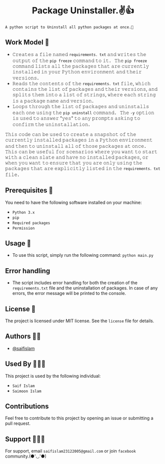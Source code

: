 <h1 align="center">Package Uninstaller.✌️👍</h1>


` A python script to Uninstall all python packages at once.🙂
`
## Work Model 🤩
- 𝙲𝚛𝚎𝚊𝚝𝚎𝚜 𝚊 𝚏𝚒𝚕𝚎 𝚗𝚊𝚖𝚎𝚍 `𝚛𝚎𝚚𝚞𝚒𝚛𝚎𝚖𝚎𝚗𝚝𝚜．𝚝𝚡𝚝` 𝚊𝚗𝚍 𝚠𝚛𝚒𝚝𝚎𝚜 𝚝𝚑𝚎 𝚘𝚞𝚝𝚙𝚞𝚝 𝚘𝚏 𝚝𝚑𝚎 `𝚙𝚒𝚙 𝚏𝚛𝚎𝚎𝚣𝚎` 𝚌𝚘𝚖𝚖𝚊𝚗𝚍 𝚝𝚘 𝚒𝚝． 𝚃𝚑𝚎 `𝚙𝚒𝚙 𝚏𝚛𝚎𝚎𝚣𝚎` 𝚌𝚘𝚖𝚖𝚊𝚗𝚍 𝚕𝚒𝚜𝚝𝚜 𝚊𝚕𝚕 𝚝𝚑𝚎 𝚙𝚊𝚌𝚔𝚊𝚐𝚎𝚜 𝚝𝚑𝚊𝚝 𝚊𝚛𝚎 𝚌𝚞𝚛𝚛𝚎𝚗𝚝𝚕𝚢 𝚒𝚗𝚜𝚝𝚊𝚕𝚕𝚎𝚍 𝚒𝚗 𝚢𝚘𝚞𝚛 𝙿𝚢𝚝𝚑𝚘𝚗 𝚎𝚗𝚟𝚒𝚛𝚘𝚗𝚖𝚎𝚗𝚝 𝚊𝚗𝚍 𝚝𝚑𝚎𝚒𝚛 𝚟𝚎𝚛𝚜𝚒𝚘𝚗𝚜．
- 𝚁𝚎𝚊𝚍𝚜 𝚝𝚑𝚎 𝚌𝚘𝚗𝚝𝚎𝚗𝚝𝚜 𝚘𝚏 𝚝𝚑𝚎 `𝚛𝚎𝚚𝚞𝚒𝚛𝚎𝚖𝚎𝚗𝚝𝚜．𝚝𝚡𝚝` 𝚏𝚒𝚕𝚎, 𝚠𝚑𝚒𝚌𝚑 𝚌𝚘𝚗𝚝𝚊𝚒𝚗𝚜 𝚝𝚑𝚎 𝚕𝚒𝚜𝚝 𝚘𝚏 𝚙𝚊𝚌𝚔𝚊𝚐𝚎𝚜 𝚊𝚗𝚍 𝚝𝚑𝚎𝚒𝚛 𝚟𝚎𝚛𝚜𝚒𝚘𝚗𝚜, 𝚊𝚗𝚍 𝚜𝚙𝚕𝚒𝚝𝚜 𝚝𝚑𝚎𝚖 𝚒𝚗𝚝𝚘 𝚊 𝚕𝚒𝚜𝚝 𝚘𝚏 𝚜𝚝𝚛𝚒𝚗𝚐𝚜, 𝚠𝚑𝚎𝚛𝚎 𝚎𝚊𝚌𝚑 𝚜𝚝𝚛𝚒𝚗𝚐 𝚒𝚜 𝚊 𝚙𝚊𝚌𝚔𝚊𝚐𝚎 𝚗𝚊𝚖𝚎 𝚊𝚗𝚍 𝚟𝚎𝚛𝚜𝚒𝚘𝚗．
- 𝙻𝚘𝚘𝚙𝚜 𝚝𝚑𝚛𝚘𝚞𝚐𝚑 𝚝𝚑𝚎 𝚕𝚒𝚜𝚝 𝚘𝚏 𝚙𝚊𝚌𝚔𝚊𝚐𝚎𝚜 𝚊𝚗𝚍 𝚞𝚗𝚒𝚗𝚜𝚝𝚊𝚕𝚕𝚜 𝚎𝚊𝚌𝚑 𝚘𝚗𝚎 𝚞𝚜𝚒𝚗𝚐 𝚝𝚑𝚎 `𝚙𝚒𝚙 𝚞𝚗𝚒𝚗𝚜𝚝𝚊𝚕𝚕` 𝚌𝚘𝚖𝚖𝚊𝚗𝚍． 𝚃𝚑𝚎 `-𝚢` 𝚘𝚙𝚝𝚒𝚘𝚗 𝚒𝚜 𝚞𝚜𝚎𝚍 𝚝𝚘 𝚊𝚗𝚜𝚠𝚎𝚛 "𝚢𝚎𝚜" 𝚝𝚘 𝚊𝚗𝚢 𝚙𝚛𝚘𝚖𝚙𝚝𝚜 𝚊𝚜𝚔𝚒𝚗𝚐 𝚝𝚘 𝚌𝚘𝚗𝚏𝚒𝚛𝚖 𝚝𝚑𝚎 𝚞𝚗𝚒𝚗𝚜𝚝𝚊𝚕𝚕𝚊𝚝𝚒𝚘𝚗．

𝚃𝚑𝚒𝚜 𝚌𝚘𝚍𝚎 𝚌𝚊𝚗 𝚋𝚎 𝚞𝚜𝚎𝚍 𝚝𝚘 𝚌𝚛𝚎𝚊𝚝𝚎 𝚊 𝚜𝚗𝚊𝚙𝚜𝚑𝚘𝚝 𝚘𝚏 𝚝𝚑𝚎 𝚌𝚞𝚛𝚛𝚎𝚗𝚝𝚕𝚢 𝚒𝚗𝚜𝚝𝚊𝚕𝚕𝚎𝚍 𝚙𝚊𝚌𝚔𝚊𝚐𝚎𝚜 𝚒𝚗 𝚊 𝙿𝚢𝚝𝚑𝚘𝚗 𝚎𝚗𝚟𝚒𝚛𝚘𝚗𝚖𝚎𝚗𝚝 𝚊𝚗𝚍 𝚝𝚑𝚎𝚗 𝚝𝚘 𝚞𝚗𝚒𝚗𝚜𝚝𝚊𝚕𝚕 𝚊𝚕𝚕 𝚘𝚏 𝚝𝚑𝚘𝚜𝚎 𝚙𝚊𝚌𝚔𝚊𝚐𝚎𝚜 𝚊𝚝 𝚘𝚗𝚌𝚎． 𝚃𝚑𝚒𝚜 𝚌𝚊𝚗 𝚋𝚎 𝚞𝚜𝚎𝚏𝚞𝚕 𝚏𝚘𝚛 𝚜𝚌𝚎𝚗𝚊𝚛𝚒𝚘𝚜 𝚠𝚑𝚎𝚛𝚎 𝚢𝚘𝚞 𝚠𝚊𝚗𝚝 𝚝𝚘 𝚜𝚝𝚊𝚛𝚝 𝚠𝚒𝚝𝚑 𝚊 𝚌𝚕𝚎𝚊𝚗 𝚜𝚕𝚊𝚝𝚎 𝚊𝚗𝚍 𝚑𝚊𝚟𝚎 𝚗𝚘 𝚒𝚗𝚜𝚝𝚊𝚕𝚕𝚎𝚍 𝚙𝚊𝚌𝚔𝚊𝚐𝚎𝚜, 𝚘𝚛 𝚠𝚑𝚎𝚗 𝚢𝚘𝚞 𝚠𝚊𝚗𝚝 𝚝𝚘 𝚎𝚗𝚜𝚞𝚛𝚎 𝚝𝚑𝚊𝚝 𝚢𝚘𝚞 𝚊𝚛𝚎 𝚘𝚗𝚕𝚢 𝚞𝚜𝚒𝚗𝚐 𝚝𝚑𝚎 𝚙𝚊𝚌𝚔𝚊𝚐𝚎𝚜 𝚝𝚑𝚊𝚝 𝚊𝚛𝚎 𝚎𝚡𝚙𝚕𝚒𝚌𝚒𝚝𝚕𝚢 𝚕𝚒𝚜𝚝𝚎𝚍 𝚒𝚗 𝚝𝚑𝚎 `𝚛𝚎𝚚𝚞𝚒𝚛𝚎𝚖𝚎𝚗𝚝𝚜．𝚝𝚡𝚝` 𝚏𝚒𝚕𝚎．
 
 
 ## Prerequisites 🤖
You need to have the following software installed on your machine:
- `Python 3.x`
- `pip`
- `Required packages`
- `Permission`


## Usage 🎃
- To use this script, simply run the following command: `python main.py`

## Error handling
  -  The script includes error handling for both the creation of the `requirements.txt` file and the uninstallation of packages. In case of any errors, the error            message will be printed to the console.

## License 🪪
The project is licensed under MIT license. See the `license` file for details.

## Authors 👦🏻

- [@saifislam](https://www.github.com/sa-if)


## Used By 🧑‍🤝‍🧑

This project is used by the following individual:

- `Saif Islam`  
- `Saimoon Islam`

## Contributions

Feel free to contribute to this project by opening an issue or submitting a pull request.


## Support 💁🏻‍♂️

For support, email `saifislam23122005@gmail.com` or join `facebook` community.(●'◡'●)







